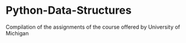 # Python-Data-Structures
Compilation of the assignments of the course offered by University of Michigan
